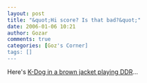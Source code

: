 ```yaml
---
layout: post
title: "&quot;Hi score? Is that bad?&quot;"
date: 2006-01-06 10:21
author: Gozar
comments: true
categories: [Goz's Corner]
tags: []
---
```

Here's <a href="http://media.filmforce.ign.com/media/785/785103/vid_1347710.html">K-Dog in a brown jacket playing DDR</a>...
